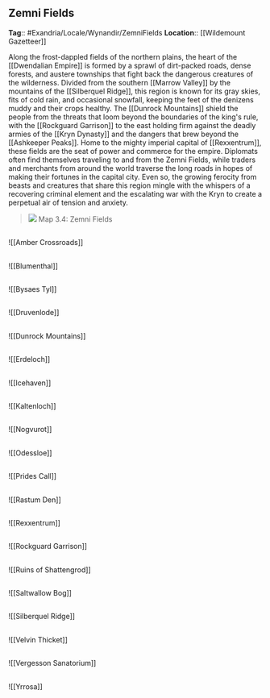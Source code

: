 ## Zemni Fields
**Tag**:: #Exandria/Locale/Wynandir/ZemniFields 
**Location**:: [[Wildemount Gazetteer]]

Along the frost-dappled fields of the northern plains, the heart of the [[Dwendalian Empire]] is formed by a sprawl of dirt-packed roads, dense forests, and austere townships that fight back the dangerous creatures of the wilderness. Divided from the southern [[Marrow Valley]] by the mountains of the [[Silberquel Ridge]], this region is known for its gray skies, fits of cold rain, and occasional snowfall, keeping the feet of the denizens muddy and their crops healthy. The [[Dunrock Mountains]] shield the people from the threats that loom beyond the boundaries of the king's rule, with the [[Rockguard Garrison]] to the east holding firm against the deadly armies of the [[Kryn Dynasty]] and the dangers that brew beyond the [[Ashkeeper Peaks]]. Home to the mighty imperial capital of [[Rexxentrum]], these fields are the seat of power and commerce for the empire. Diplomats often find themselves traveling to and from the Zemni Fields, while traders and merchants from around the world traverse the long roads in hopes of making their fortunes in the capital city. Even so, the growing ferocity from beasts and creatures that share this region mingle with the whispers of a recovering criminal element and the escalating war with the Kryn to create a perpetual air of tension and anxiety.

> ![](https://media.dndbeyond.com/compendium-images/egtw/yDOyqyOocErRgYJK/3.4-Zemni-Fields.png)
> Map 3.4: Zemni Fields

##
![[Amber Crossroads]]
##
![[Blumenthal]]
##
![[Bysaes Tyl]]
##
![[Druvenlode]]
##
![[Dunrock Mountains]]
##
![[Erdeloch]]
##
![[Icehaven]]
##
![[Kaltenloch]]
##
![[Nogvurot]]
##
![[Odessloe]]
##
![[Prides Call]]
##
![[Rastum Den]]
##
![[Rexxentrum]]
##
![[Rockguard Garrison]]
##
![[Ruins of Shattengrod]]
##
![[Saltwallow Bog]]
##
![[Silberquel Ridge]]
##
![[Velvin Thicket]]
##
![[Vergesson Sanatorium]]
##
![[Yrrosa]]